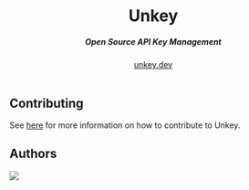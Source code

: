 <div align="center">
    <h1 align="center">Unkey</h1>
    <h5>Open Source API Key Management</h5>
</div>

<div align="center">
  <a href="https://unkey.dev">unkey.dev</a>
</div>
<br/>




## Contributing

See [here](./.github/CONTRIBUTING.md) for more information on how to contribute to Unkey.

## Authors

<a href="https://github.com/chronark/unkey/graphs/contributors">
  <img src="https://contrib.rocks/image?repo=chronark/unkey" />
</a>
